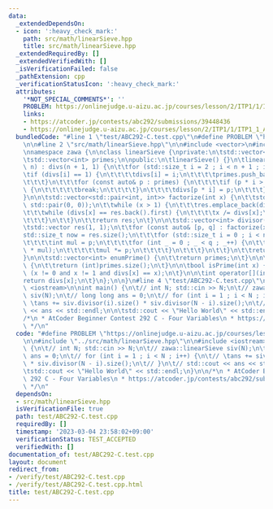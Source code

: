 ```yaml
---
data:
  _extendedDependsOn:
  - icon: ':heavy_check_mark:'
    path: src/math/linearSieve.hpp
    title: src/math/linearSieve.hpp
  _extendedRequiredBy: []
  _extendedVerifiedWith: []
  _isVerificationFailed: false
  _pathExtension: cpp
  _verificationStatusIcon: ':heavy_check_mark:'
  attributes:
    '*NOT_SPECIAL_COMMENTS*': ''
    PROBLEM: https://onlinejudge.u-aizu.ac.jp/courses/lesson/2/ITP1/1/ITP1_1_A
    links:
    - https://atcoder.jp/contests/abc292/submissions/39448436
    - https://onlinejudge.u-aizu.ac.jp/courses/lesson/2/ITP1/1/ITP1_1_A
  bundledCode: "#line 1 \"test/ABC292-C.test.cpp\"\n#define PROBLEM \"https://onlinejudge.u-aizu.ac.jp/courses/lesson/2/ITP1/1/ITP1_1_A\"\
    \n\n#line 2 \"src/math/linearSieve.hpp\"\n\n#include <vector>\n#include <utility>\n\
    \nnamespace zawa {\n\nclass linearSieve {\nprivate:\n\tstd::vector<int> divs;\n\
    \tstd::vector<int> primes;\n\npublic:\n\tlinearSieve() {}\n\tlinearSieve(std::size_t\
    \ n) : divs(n + 1, 1) {\n\t\tfor (std::size_t i = 2 ; i < n + 1 ; i++) {\n\t\t\
    \tif (divs[i] == 1) {\n\t\t\t\tdivs[i] = i;\n\t\t\t\tprimes.push_back((int)i);\n\
    \t\t\t}\n\t\t\tfor (const auto& p : primes) {\n\t\t\t\tif (p * i > n or p > divs[i])\
    \ {\n\t\t\t\t\tbreak;\n\t\t\t\t}\n\t\t\t\tdivs[p * i] = p;\n\t\t\t}\n\t\t}\n\t\
    }\n\n\tstd::vector<std::pair<int, int>> factorize(int x) {\n\t\tstd::vector res(0,\
    \ std::pair(0, 0));\n\t\twhile (x > 1) {\n\t\t\tres.emplace_back(divs[x], 0);\n\
    \t\t\twhile (divs[x] == res.back().first) {\n\t\t\t\tx /= divs[x];\n\t\t\t\tres.back().second++;\n\
    \t\t\t}\n\t\t}\n\t\treturn res;\n\t}\n\n\tstd::vector<int> divisor(int x) {\n\t\
    \tstd::vector res(1, 1);\n\t\tfor (const auto& [p, q] : factorize(x)) {\n\t\t\t\
    std::size_t now = res.size();\n\t\t\tfor (std::size_t i = 0 ; i < now ; i++) {\n\
    \t\t\t\tint mul = p;\n\t\t\t\tfor (int _ = 0 ; _ < q ; _++) {\n\t\t\t\t\tres.emplace_back(res[i]\
    \ * mul);\n\t\t\t\t\tmul *= p;\n\t\t\t\t}\n\t\t\t}\n\t\t}\n\t\treturn res;\n\t\
    }\n\n\tstd::vector<int> enumPrime() {\n\t\treturn primes;\n\t}\n\n\tint numPrime()\
    \ {\n\t\treturn (int)primes.size();\n\t}\n\n\tbool isPrime(int x) {\n\t\treturn\
    \ (x != 0 and x != 1 and divs[x] == x);\n\t}\n\n\tint operator[](int x) {\n\t\t\
    return divs[x];\n\t}\n};\n\n}\n#line 4 \"test/ABC292-C.test.cpp\"\n\n#include\
    \ <iostream>\n\nint main() {\n\t// int N; std::cin >> N;\n\t// zawa::linearSieve\
    \ siv(N);\n\t// long long ans = 0;\n\t// for (int i = 1 ; i < N ; i++) {\n\t//\
    \ \tans += siv.divisor(i).size() * siv.divisor(N - i).size();\n\t// }\n\t// std::cout\
    \ << ans << std::endl;\n\n\tstd::cout << \"Hello World\" << std::endl;\n}\n\n\
    /*\n * AtCoder Beginner Contest 292 C - Four Variables\n * https://atcoder.jp/contests/abc292/submissions/39448436\n\
    \ */\n"
  code: "#define PROBLEM \"https://onlinejudge.u-aizu.ac.jp/courses/lesson/2/ITP1/1/ITP1_1_A\"\
    \n\n#include \"../src/math/linearSieve.hpp\"\n\n#include <iostream>\n\nint main()\
    \ {\n\t// int N; std::cin >> N;\n\t// zawa::linearSieve siv(N);\n\t// long long\
    \ ans = 0;\n\t// for (int i = 1 ; i < N ; i++) {\n\t// \tans += siv.divisor(i).size()\
    \ * siv.divisor(N - i).size();\n\t// }\n\t// std::cout << ans << std::endl;\n\n\
    \tstd::cout << \"Hello World\" << std::endl;\n}\n\n/*\n * AtCoder Beginner Contest\
    \ 292 C - Four Variables\n * https://atcoder.jp/contests/abc292/submissions/39448436\n\
    \ */\n"
  dependsOn:
  - src/math/linearSieve.hpp
  isVerificationFile: true
  path: test/ABC292-C.test.cpp
  requiredBy: []
  timestamp: '2023-03-04 23:58:02+09:00'
  verificationStatus: TEST_ACCEPTED
  verifiedWith: []
documentation_of: test/ABC292-C.test.cpp
layout: document
redirect_from:
- /verify/test/ABC292-C.test.cpp
- /verify/test/ABC292-C.test.cpp.html
title: test/ABC292-C.test.cpp
---
```

